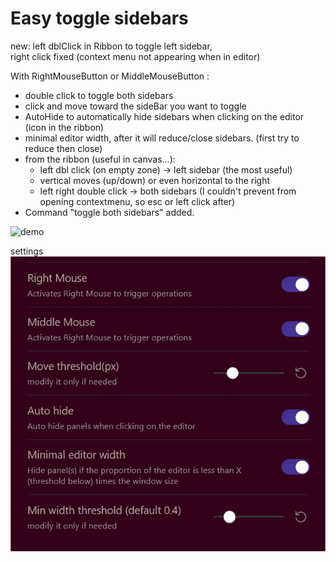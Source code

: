 # Easy toggle sidebars 

new: left dblClick in Ribbon to toggle left sidebar,   
right click fixed (context menu not appearing when in editor)
  
With RightMouseButton or MiddleMouseButton :
- double click to toggle both sidebars
- click and move toward the sideBar you want to toggle
- AutoHide to automatically hide sidebars when clicking on the editor (icon in the ribbon)
- minimal editor width, after it will reduce/close sidebars. (first try to reduce then close)  
- from the ribbon (useful in canvas...): 
  - left dbl click (on empty zone) → left sidebar (the most useful)
  - vertical moves (up/down) or even horizontal to the right 
  - left right double click → both sidebars (I couldn't prevent from opening contextmenu, so esc or left click after)
- Command "toggle both sidebars" added.	
    
![demo](gifDemo.gif)
  
settings
![settings](settings.jpg)
